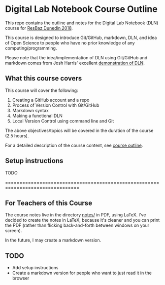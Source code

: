 # Digital Lab Notebook Course Outline

This repo contains the outline and notes for the Digital Lab Notebook (DLN) course for [ResBaz Dunedin 2018](https://resbaz.github.io/resbaz2018/dunedin/).

This course is designed to introduce Git/GitHub, markdown, DLN, and idea of Open Science to people who have no prior knowledge of any computing/programming.

Please note that the idea/implementation of DLN using Git/GitHub and markdown comes from Josh Harris' excellent [demonstration of DLN](https://github.com/JoshuaHarris391/OSG_Eletronic_lab_Book_JH).


## What this course covers

This course will cover the following:
1. Creating a GitHub account and a repo
1. Process of Version Control with Git/GitHub
1. Markdown syntax
1. Making a functional DLN
1. Local Version Control using command line and Git

The above objectives/topics will be covered in the duration of the course (2.5 hours).

For a detailed description of the course content, see [course outline](course_outline.md).

## Setup instructions

TODO


================================================================================

## For Teachers of this Course

The course notes live in the directory [notes/](notes) in PDF, using LaTeX.
I've decided to create the notes in LaTeX, because it's cleaner and you can print the PDF (rather than flicking back-and-forth between windows on your screen).

In the future, I may create a markdown version.


## TODO

* Add setup instructions
* Create a markdown version for people who want to just read it in the browser

